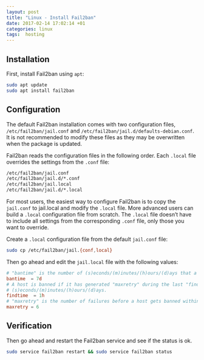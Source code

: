 ```yaml
---
layout: post
title: "Linux - Install Fail2ban"
date: 2017-02-14 17:02:14 +01
categories: linux
tags:  hosting
---
```


## Installation

First, install Fail2ban using `apt`:

```bash
sudo apt update
sudo apt install fail2ban
```

## Configuration

The default Fail2ban installation comes with two configuration files, `/etc/fail2ban/jail.conf` and `/etc/fail2ban/jail.d/defaults-debian.conf`. It is not recommended to modify these files as they may be overwritten when the package is updated.

Fail2ban reads the configuration files in the following order. Each `.local` file overrides the settings from the `.conf` file:

```bash
/etc/fail2ban/jail.conf
/etc/fail2ban/jail.d/*.conf
/etc/fail2ban/jail.local
/etc/fail2ban/jail.d/*.local
```

For most users, the easiest way to configure Fail2ban is to copy the `jail.conf` to jail.local and modify the `.local` file. More advanced users can build a `.local` configuration file from scratch. The `.local` file doesn’t have to include all settings from the corresponding `.conf` file, only those you want to override.

Create a `.local` configuration file from the default `jail.conf` file:

```bash
sudo cp /etc/fail2ban/jail.{conf,local}
```

Then go ahead and edit the `jail.local` file with the following values:

```conf
# "bantime" is the number of (s)econds/(m)inutes/(h)ours/(d)ays that a host is banned.
bantime  = 7d
# A host is banned if it has generated "maxretry" during the last "findtime"
# (s)econds/(m)inutes/(h)ours/(d)ays.
findtime  = 1h
# "maxretry" is the number of failures before a host gets banned within the "findtime".
maxretry = 6
```

## Verification

Then go ahead and restart the Fail2ban service and see if the status is ok.

```bash
sudo service fail2ban restart && sudo service fail2ban status
```
